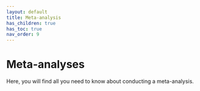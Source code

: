 ```yaml
---
layout: default
title: Meta-analysis
has_children: true
has_toc: true
nav_order: 9
---
```

# Meta-analyses

Here, you will find all you need to know about conducting a meta-analysis.
